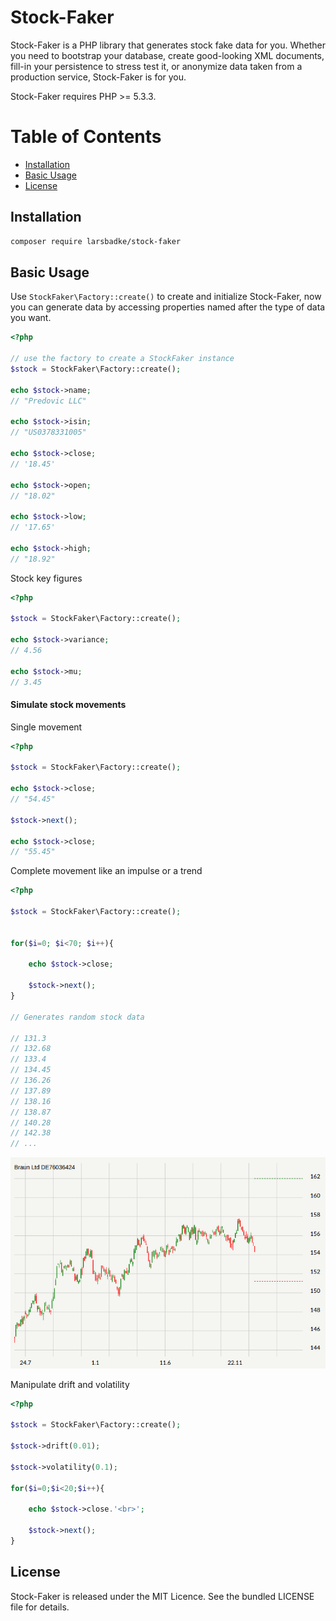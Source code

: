 # Stock-Faker

Stock-Faker is a PHP library that generates stock fake data for you. Whether you need to bootstrap your database, create good-looking XML documents, fill-in your persistence to stress test it, or anonymize data taken from a production service, Stock-Faker is for you.

Stock-Faker requires PHP >= 5.3.3.

# Table of Contents

- [Installation](#installation)
- [Basic Usage](#basic-usage)
- [License](#license)


## Installation

```sh
composer require larsbadke/stock-faker
```

## Basic Usage

Use `StockFaker\Factory::create()` to create and initialize Stock-Faker, now you can generate data by accessing properties named after the type of data you want.

```php
<?php

// use the factory to create a StockFaker instance
$stock = StockFaker\Factory::create();

echo $stock->name;
// "Predovic LLC"
    
echo $stock->isin;
// "US0378331005"

echo $stock->close;
// '18.45'

echo $stock->open;
// "18.02"

echo $stock->low;
// '17.65'

echo $stock->high;
// "18.92" 

```

Stock key figures
```php
<?php

$stock = StockFaker\Factory::create();

echo $stock->variance;
// 4.56

echo $stock->mu;
// 3.45

```

#### Simulate stock movements

Single movement

```php
<?php

$stock = StockFaker\Factory::create();

echo $stock->close;
// "54.45"

$stock->next();

echo $stock->close;
// "55.45"
```

Complete movement like an impulse or a trend

```php
<?php

$stock = StockFaker\Factory::create();


for($i=0; $i<70; $i++){

    echo $stock->close;

    $stock->next();
}

// Generates random stock data

// 131.3 
// 132.68 
// 133.4 
// 134.45 
// 136.26 
// 137.89 
// 138.16 
// 138.87 
// 140.28 
// 142.38 
// ...

```

![Example](example.png)

Manipulate drift and volatility

```php
<?php

$stock = StockFaker\Factory::create();

$stock->drift(0.01);

$stock->volatility(0.1);

for($i=0;$i<20;$i++){

    echo $stock->close.'<br>';

    $stock->next();
}


```

## License

Stock-Faker is released under the MIT Licence. See the bundled LICENSE file for details.
